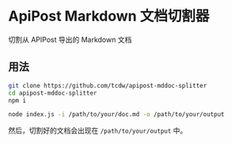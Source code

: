 # ApiPost Markdown 文档切割器
切割从 APIPost 导出的 Markdown 文档

## 用法
```bash
git clone https://github.com/tcdw/apipost-mddoc-splitter
cd apipost-mddoc-splitter
npm i

node index.js -i /path/to/your/doc.md -o /path/to/your/output
```

然后，切割好的文档会出现在 `/path/to/your/output` 中。
